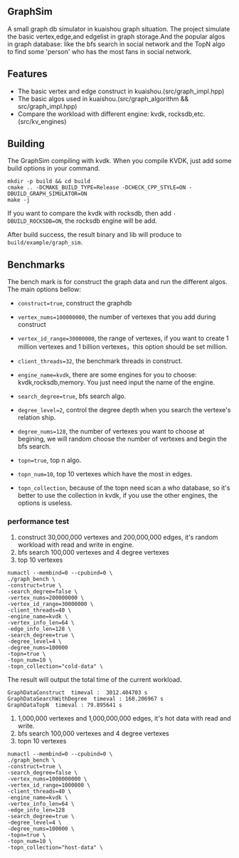 ## GraphSim
A small graph db simulator in kuaishou graph situation.
The project simulate the basic vertex,edge,and edgelist in graph storage.And the popular algos in graph database: 
like the bfs search in social network and the TopN algo to find some 'person' who has the most fans in social network.

## Features
- The basic vertex and edge construct in kuaishou.(src/graph_impl.hpp)
- The basic algos used in kuaishou.(src/graph_algorithm && src/graph_impl.hpp)
- Compare the workload with different engine: kvdk, rocksdb,etc.(src/kv_engines)

## Building
The GraphSim compiling with kvdk.
When you compile KVDK, just add some build options in your command.
```shell
mkdir -p build && cd build
cmake .. -DCMAKE_BUILD_TYPE=Release -DCHECK_CPP_STYLE=ON -DBUILD_GRAPH_SIMULATOR=ON
make -j
```
If you want to compare the kvdk with rocksdb, then add `-DBUILD_ROCKSDB=ON`, the rocksdb engine will be add.

After build success, the result binary and lib will produce to `build/example/graph_sim`.

## Benchmarks
The bench mark is for construct the graph data and run the different algos.
The main options bellow:
- `construct=true`, construct the graphdb
- `vertex_nums=100000000`, the number of vertexes that you add during construct
- `vertex_id_range=30000000`, the range of vertexes, if you want to create 1 million vertexes and 1 billion vertexes，this option should
be set million.
- `client_threads=32`, the benchmark threads in construct.
- `engine_name=kvdk`, there are some engines for you to choose: kvdk,rocksdb,memory. You just need input the name of the engine.

- `search_degree=true`, bfs search algo.
- `degree_level=2`, control the degree depth when you search the vertexe's relation ship.
- `degree_nums=128`, the number of vertexes you want to choose at begining, we will random choose the number of vertexes
and begin the bfs search.

- `topn=true`, top n algo.
- `topn_num=10`, top 10 vertexes which have the most in edges.
- `topn_collection`, because of the topn need scan a who database, so it's better to use the collection in kvdk, if you 
use the other engines, the options is useless.


### performance test
1. construct 30,000,000 vertexes and 200,000,000 edges, it's random workload with read and write in engine.
2. bfs search 100,000 vertexes and 4 degree vertexes
3. top 10 vertexes
```shell
numactl --membind=0 --cpubind=0 \
./graph_bench \
-construct=true \
-search_degree=false \
-vertex_nums=200000000 \
-vertex_id_range=30000000 \
-client_threads=40 \
-engine_name=kvdk \
-vertex_info_len=64 \
-edge_info_len=128 \
-search_degree=true \
-degree_level=4 \
-degree_nums=100000
-topn=true \
-topn_num=10 \
-topn_collection="cold-data" \
```

The result will output the total time of the current workload.
```shell
GraphDataConstruct  timeval :  3012.404703 s
GraphDataSearchWithDegree  timeval : 160.206967 s
GraphDataTopN  timeval : 79.895641 s
```

1. 1,000,000 vertexes and 1,000,000,000 edges, it's hot data with read and write.
2. bfs search 100,000 vertexes and 4 degree vertexes
3. topn 10 vertexes
```shell
numactl --membind=0 --cpubind=0 \
./graph_bench \
-construct=true \
-search_degree=false \
-vertex_nums=1000000000 \
-vertex_id_range=1000000 \
-client_threads=40 \
-engine_name=kvdk \
-vertex_info_len=64 \
-edge_info_len=128
-search_degree=true \
-degree_level=4 \
-degree_nums=100000 \
-topn=true \
-topn_num=10 \
-topn_collection="host-data" \
```
